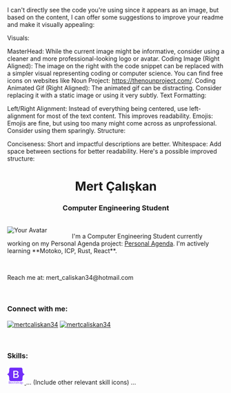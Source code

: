 I can't directly see the code you're using since it appears as an image, but based on the content, I can offer some suggestions to improve your readme and make it visually appealing:

Visuals:

MasterHead: While the current image might be informative, consider using a cleaner and more professional-looking logo or avatar.
Coding Image (Right Aligned): The image on the right with the code snippet can be replaced with a simpler visual representing coding or computer science. You can find free icons on websites like Noun Project: https://thenounproject.com/.
Coding Animated Gif (Right Aligned): The animated gif can be distracting. Consider replacing it with a static image or using it very subtly.
Text Formatting:

Left/Right Alignment: Instead of everything being centered, use left-alignment for most of the text content. This improves readability.
Emojis: Emojis are fine, but using too many might come across as unprofessional. Consider using them sparingly.
Structure:

Conciseness: Short and impactful descriptions are better.
Whitespace: Add space between sections for better readability.
Here's a possible improved structure:

<h1 align="center">Mert Çalışkan</h1>
<h3 align="center">Computer Engineering Student</h3>
<br>
<img align="left" alt="Your Avatar" width="150" src="https://...your_avatar_image...">  <p align="left">
  I'm a Computer Engineering Student currently working on my Personal Agenda project:  <a href="https://github.com/TarikEren/BMB306-Proje">Personal Agenda</a>.  
  I'm actively learning **Motoko, ICP, Rust, React**.
</p>
<br>
<p align="left">
   Reach me at: mert_caliskan34@hotmail.com
</p>
<br>
<h3 align="left">Connect with me:</h3>
<p align="left">
  <a href="https://linkedin.com/in/mertcaliskan34" target="blank"><img align="center" src="https://raw.githubusercontent.com/rahuldkjain/github-profile-readme-generator/master/src/images/icons/Social/linked-in-alt.svg" alt="mertcaliskan34" height="30" width="40" /></a>
  <a href="https://instagram.com/mertcaliskan34" target="blank"><img align="center" src="https://raw.githubusercontent.com/rahuldkjain/github-profile-readme-generator/master/src/images/icons/Social/instagram.svg" alt="mertcaliskan34" height="30" width="40" /></a>
</p>
<br>
<h3 align="left">Skills:</h3>  <p align="left"> 
  <a href="https://getbootstrap.com" target="_blank" rel="noreferrer"> <img src="https://raw.githubusercontent.com/devicons/devicon/master/icons/bootstrap/bootstrap-plain-wordmark.svg" alt="bootstrap" width="40" height="40"/> </a> 
  ... (Include other relevant skill icons) ...
</p>

